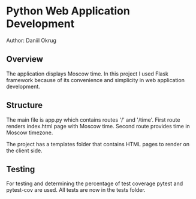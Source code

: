 # Python Web Application Development

Author: Daniil Okrug

## Overview
The application displays Moscow time. In this project I used Flask framework because of its convenience and simplicity in web application development.

## Structure
The main file is app.py which contains routes '/' and '/time'. First route renders index.html page with Moscow time. Second route provides time in Moscow timezone.

The project has a templates folder that contains HTML pages to render on the client side.

## Testing
For testing and determining the percentage of test coverage pytest and pytest-cov are used. All tests are now in the tests folder. 
